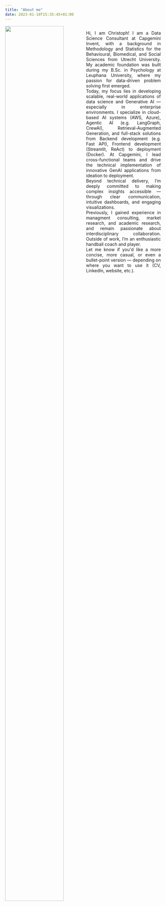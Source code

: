```yaml
---
title: "About me"
date: 2023-01-10T15:35:45+01:00
---
```


<div style="float: left; width: 52%;">
<img src = "/images/vacation_prof.png" width = 85% />
</div>

<div style="float: right; width: 48%;">
<p align="justify"> Hi, I am Christoph!
I am a Data Science Consultant at Capgemini Invent, with a background in Methodology and Statistics for the Behavioural, Biomedical, and Social Sciences from Utrecht University. My academic foundation was built during my B.Sc. in Psychology at Leuphana University, where my passion for data-driven problem solving first emerged.
<br>
Today, my focus lies in developing scalable, real-world applications of data science and Generative AI — especially in enterprise environments. I specialize in cloud-based AI systems (AWS, Azure), Agentic AI (e.g. LangGraph, CrewAI), Retrieval-Augmented Generation, and full-stack solutions from Backend development (e.g. Fast API), Frontend development (Streamlit, ReAct) to deployment (Docker). At Capgemini, I lead cross-functional teams and drive the technical implementation of innovative GenAI applications from ideation to deployment.
<br>
Beyond technical delivery, I’m deeply committed to making complex insights accessible — through clear communication, intuitive dashboards, and engaging visualizations.
<br>
Previously, I gained experience in managment consulting, market research, and academic research, and remain passionate about interdisciplinary collaboration. Outside of work, I’m an enthusiastic handball coach and player.
<br>
Let me know if you'd like a more concise, more casual, or even a bullet-point version — depending on where you want to use it (CV, LinkedIn, website, etc.).
</p>
</div>
